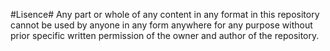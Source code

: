 #Lisence#
Any part or whole of any content in any format in this repository cannot be
used by anyone in any form anywhere for any purpose without prior specific
written permission of the owner and author of the repository.
